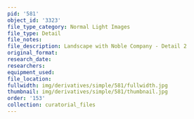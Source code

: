 ```yaml
---
pid: '581'
object_id: '3323'
file_type_category: Normal Light Images
file_type: Detail
file_notes:
file_description: Landscape with Noble Company - Detail 2
original_format:
research_date:
researchers:
equipment_used:
file_location:
fullwidth: img/derivatives/simple/581/fullwidth.jpg
thumbnail: img/derivatives/simple/581/thumbnail.jpg
order: '153'
collection: curatorial_files
---
```

